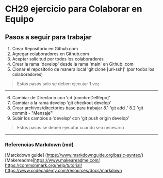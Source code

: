 # CH29 ejercicio para Colaborar en Equipo

## Pasos a seguir para trabajar

1. Crear Repositorio en Github.com
2. Agregar colaboradores en Github.com
3. Aceptar solicitud por todos los colaboradores
4. Crear la rama 'develop' desde la rama 'main' en Github. com
5. Clonar el repositorio de manera local 'git clone [url-ssh]' (por todos los colaboradores)
> Estos pasos solo se deben ejecutar 1 vez
---
6. Cambiar de Directorio con 'cd [nombreDelRepo]'
7. Cambiar a la rama develop 'git checkout develop'
8. Crear archivos/directorios base para trabajar
8.1 'git add .'
8.2 'git commit - "Mensaje"'
9. Subir los cambios a 'develop' con 'git push origin develop'
> Estos pasos se deben ejecutar cuando sea necesario
---
### Referencias Markdown (md)

[Marckdown guide] (https://www.markdownguide.org/basic-syntax/)
[Makereadme]https://www.makeareadme.com/
https://commonmark.org/help/tutorial/
https://www.codecademy.com/resources/docs/markdown